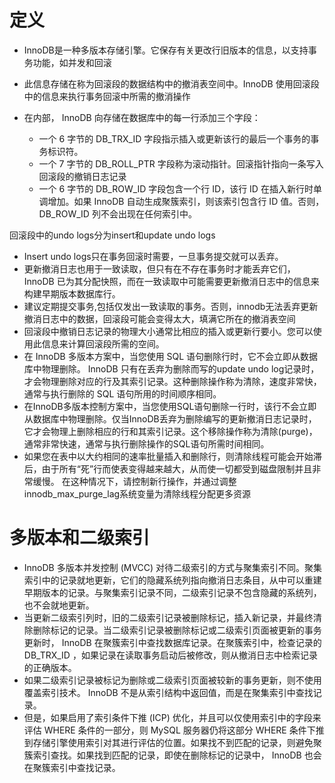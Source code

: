# 定义
* InnoDB是一种多版本存储引擎。它保存有关更改行旧版本的信息，以支持事务功能，如并发和回滚
* 此信息存储在称为回滚段的数据结构中的撤消表空间中。InnoDB 使用回滚段中的信息来执行事务回滚中所需的撤消操作

* 在内部， InnoDB 向存储在数据库中的每一行添加三个字段：
  * 一个 6 字节的 DB_TRX_ID 字段指示插入或更新该行的最后一个事务的事务标识符。
  * 一个 7 字节的 DB_ROLL_PTR 字段称为滚动指针。回滚指针指向一条写入回滚段的撤销日志记录
  * 一个 6 字节的 DB_ROW_ID 字段包含一个行 ID，该行 ID 在插入新行时单调增加。如果 InnoDB 自动生成聚簇索引，则该索引包含行 ID 值。否则， DB_ROW_ID 列不会出现在任何索引中。


回滚段中的undo logs分为insert和update undo logs
  * Insert undo logs只在事务回滚时需要，一旦事务提交就可以丢弃。
  * 更新撤消日志也用于一致读取，但只有在不存在事务时才能丢弃它们， InnoDB 已为其分配快照，而在一致读取中可能需要更新撤消日志中的信息来构建早期版本数据库行。
  * 建议定期提交事务,包括仅发出一致读取的事务。否则，innodb无法丢弃更新撤消日志中的数据，回滚段可能会变得太大，填满它所在的撤消表空间
  * 回滚段中撤销日志记录的物理大小通常比相应的插入或更新行要小。您可以使用此信息来计算回滚段所需的空间。
  * 在 InnoDB 多版本方案中，当您使用 SQL 语句删除行时，它不会立即从数据库中物理删除。 InnoDB 只有在丢弃为删除而写的update undo log记录时，才会物理删除对应的行及其索引记录。这种删除操作称为清除，速度非常快，通常与执行删除的 SQL 语句所用的时间顺序相同。
  * 在InnoDB多版本控制方案中，当您使用SQL语句删除一行时，该行不会立即从数据库中物理删除。仅当InnoDB丢弃为删除编写的更新撤消日志记录时，它才会物理上删除相应的行和其索引记录。这个移除操作称为清除(purge)，通常非常快速，通常与执行删除操作的SQL语句所需时间相同。
  * 如果您在表中以大约相同的速率批量插入和删除行，则清除线程可能会开始滞后，由于所有“死”行而使表变得越来越大，从而使一切都受到磁盘限制并且非常缓慢。 在这种情况下，请控制新行操作，并通过调整innodb_max_purge_lag系统变量为清除线程分配更多资源

# 多版本和二级索引
* InnoDB 多版本并发控制 (MVCC) 对待二级索引的方式与聚集索引不同。聚集索引中的记录就地更新，它们的隐藏系统列指向撤消日志条目，从中可以重建早期版本的记录。与聚集索引记录不同，二级索引记录不包含隐藏的系统列，也不会就地更新。
* 当更新二级索引列时，旧的二级索引记录被删除标记，插入新记录，并最终清除删除标记的记录。当二级索引记录被删除标记或二级索引页面被更新的事务更新时， InnoDB 在聚簇索引中查找数据库记录。在聚簇索引中，检查记录的 DB_TRX_ID ，如果记录在读取事务启动后被修改，则从撤消日志中检索记录的正确版本。
* 如果二级索引记录被标记为删除或二级索引页面被较新的事务更新，则不使用覆盖索引技术。 InnoDB 不是从索引结构中返回值，而是在聚集索引中查找记录。
* 但是，如果启用了索引条件下推 (ICP) 优化，并且可以仅使用索引中的字段来评估 WHERE 条件的一部分，则 MySQL 服务器仍将这部分 WHERE 条件下推到存储引擎使用索引对其进行评估的位置。如果找不到匹配的记录，则避免聚簇索引查找。如果找到匹配的记录，即使在删除标记的记录中， InnoDB 也会在聚簇索引中查找记录。